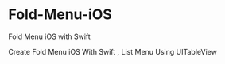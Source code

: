 # Fold-Menu-iOS
Fold Menu iOS with Swift

Create Fold Menu iOS With Swift , List Menu Using UITableView

